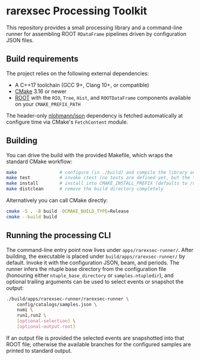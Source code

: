 # rarexsec Processing Toolkit

This repository provides a small processing library and a command-line runner
for assembling ROOT `RDataFrame` pipelines driven by configuration JSON files.

## Build requirements

The project relies on the following external dependencies:

- A C++17 toolchain (GCC 9+, Clang 10+, or compatible)
- [CMake](https://cmake.org/) 3.16 or newer
- [ROOT](https://root.cern/) with the `RIO`, `Tree`, `Hist`, and `ROOTDataFrame`
  components available on your `CMAKE_PREFIX_PATH`

The header-only [nlohmann/json](https://github.com/nlohmann/json) dependency is
fetched automatically at configure time via CMake's `FetchContent` module.

## Building

You can drive the build with the provided Makefile, which wraps the standard
CMake workflow:

```bash
make                # configure (in ./build) and compile the library and runner
make test           # invoke ctest (no tests are defined yet, but the target exists)
make install        # install into CMAKE_INSTALL_PREFIX (defaults to /usr/local)
make distclean      # remove the build directory completely
```

Alternatively you can call CMake directly:

```bash
cmake -S . -B build -DCMAKE_BUILD_TYPE=Release
cmake --build build
```

## Running the processing CLI

The command-line entry point now lives under `apps/rarexsec-runner/`. After
building, the executable is placed under `build/apps/rarexsec-runner/` by
default. Invoke it with the configuration JSON, beam, and periods. The runner
infers the ntuple base directory from the configuration file (honouring either
`ntuple_base_directory` or `samples.ntupledir`), and optional trailing arguments
can be used to select events or snapshot the output:

```bash
./build/apps/rarexsec-runner/rarexsec-runner \
    config/catalogs/samples.json \
    numi \
    run1,run2 \
    [optional-selection] \
    [optional-output.root]
```

If an output file is provided the selected events are snapshotted into that ROOT
file; otherwise the available branches for the configured samples are printed to
standard output.

